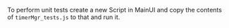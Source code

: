To perform unit tests create a new Script in MainUI and copy the contents of `timerMgr_tests.js` to that and run it. 

